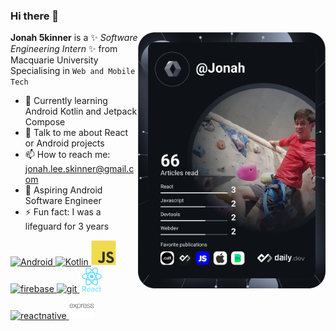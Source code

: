 ### Hi there 👋 <a href="https://app.daily.dev/DailyDevTips">

 <img align="right" src="https://github.com/J5kinner/J5kinner/blob/main/devcard.svg" width="300" alt="Jonah Skinner's Dev Card"/></a>

**Jonah 5kinner** is a ✨ _Software Engineering Intern_ ✨ from Macquarie University Specialising in `Web and Mobile Tech`

- 🌱 Currently learning Android Kotlin and Jetpack Compose
- 💬 Talk to me about React or Android projects
- 📫 How to reach me: jonah.lee.skinner@gmail.com
- 🎯 Aspiring Android Software Engineer
- ⚡ Fun fact: I was a lifeguard for 3 years

<p align="left">
    <a href="https://developer.android.com/courses" target="_blank"> <img
            src="https://developer.android.com/static/images/logos/android.svg" alt="Android" width="40" height="40" />
    </a>
    <a href="https://kotlinlang.org/" target="_blank"> <img
            src="https://brandslogos.com/wp-content/uploads/images/large/kotlin-logo.png" alt="Kotlin" width="40"
            height="40" /> </a>
    <a href="https://developer.mozilla.org/en-US/docs/Web/JavaScript" target="_blank"> <img
            src="https://raw.githubusercontent.com/devicons/devicon/master/icons/javascript/javascript-original.svg"
            alt="javascript" width="40" height="40" /> </a>
    <a href="https://firebase.google.com/" target="_blank"> <img
            src="https://www.vectorlogo.zone/logos/firebase/firebase-icon.svg" alt="firebase" width="40" height="40" />
    </a>
    <a href="https://git-scm.com/" target="_blank"> <img
            src="https://www.vectorlogo.zone/logos/git-scm/git-scm-icon.svg" alt="git" width="40" height="40" /> </a>
    <a href="https://reactjs.org/" target="_blank"> <img
            src="https://raw.githubusercontent.com/devicons/devicon/master/icons/react/react-original-wordmark.svg"
            alt="react" width="40" height="40" /> </a>
    <a href="https://reactnative.dev/" target="_blank"> <img src="https://reactnative.dev/img/header_logo.svg"
            alt="reactnative" width="40" height="40" /> <a href="https://expressjs.com" target="_blank"> <img
                src="https://raw.githubusercontent.com/devicons/devicon/master/icons/express/express-original-wordmark.svg"
                alt="express" width="40" height="40" /> </a>
</p>

<!-- 
[![Jonah's GitHub stats](https://github-readme-stats.vercel.app/api?username=j5kinner&show_icons=true)](https://github.com/j5kinner)
 -->